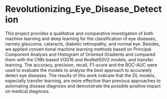 # Revolutionizing_Eye_Disease_Detection
This project provides a qualitative and comparative
 investigation of both machine learning and deep learning for
 the classification of eye diseases, namely glaucoma, cataracts,
 diabetic retinopathy, and normal eye. Besides, we applied conven
tional machine learning methods based on Principal Component
 Analysis and Histogram of Oriented Gradients and compared
 them with the CNN-based VGG16 and ResNet50V2 models, and
 transfer learning. The accuracy, precision, recall, F1-score and
 the ROC-AUC were used to evaluate the models to analyse the
 best approach to accurately detect eye diseases. The results of this
 work indicate that the DL models, especially transfer learning,
 are more effective than previous approaches to automating
 disease diagnosis and demonstrate the possible positive impact
 on medical diagnosis.

